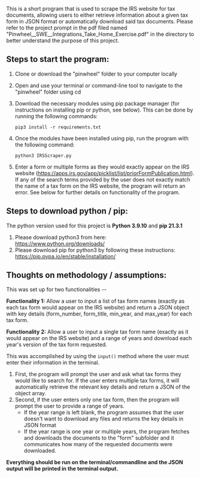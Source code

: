 This is a short program that is used to scrape the IRS website for tax documents, allowing users to either retrieve information about a given tax form in JSON format or automatically download said tax documents. Please refer to the project prompt in the pdf filed named "Pinwheel__SWE__Integrations_Take_Home_Exercise.pdf" in the directory to better understand the purpose of this project.

## Steps to start the program:
1. Clone or download the "pinwheel" folder to your computer locally
2. Open and use your terminal or command-line tool to navigate to the "pinwheel" folder using cd <folderpath>
3. Download the necessary modules using pip package manager (for instructions on installing pip or python, see below). This can be done by running the following commands:
  
    `pip3 install -r requirements.txt`

4. Once the modules have been installed using pip, run the program with the following command:

    `python3 IRSScraper.py`

5. Enter a form or multiple forms as they would exactly appear on the IRS website (https://apps.irs.gov/app/picklist/list/priorFormPublication.html). If any of the search terms provided by the user does not exactly match the name of a tax form on the IRS website, the program will return an error. See below for further details on functionality of the program.

## Steps to download python / pip: 
The python version used for this project is **Python 3.9.10** and **pip 21.3.1**

1. Please download python3 from here: https://www.python.org/downloads/
2. Please download pip for python3 by following these instructions: https://pip.pypa.io/en/stable/installation/

## Thoughts on methodology / assumptions:

This was set up for two functionalities --

**Functionality 1:** Allow a user to input a list of tax form names (exactly as each tax form would appear on the IRS website) and return a JSON object with key details (form_number, form_title, min_year, and max_year) for each tax form.

**Functionality 2:** Allow a user to input a single tax form name (exactly as it would appear on the IRS website) and a range of years and download each year's version of the tax form requested.

This was accomplished by using the `input()` method where the user must enter their information in the terminal.
1. First, the program will prompt the user and ask what tax forms they would like to search for. If the user enters multiple tax forms, it will automatically retrieve the relevant key details and return a JSON of the object array.
2. Second, if the user enters only one tax form, then the program will prompt the user to provide a range of years. 
    - If the year range is left blank, the program assumes that the user doesn't want to download any files and returns the key details in JSON format
    - If the year range is one year or multiple years, the program fetches and downloads the documents to the "form" subfolder and it communicates how many of the requested documents were downloaded.

**Everything should be run on the terminal/commandline and the JSON output will be printed in the terminal output.**
